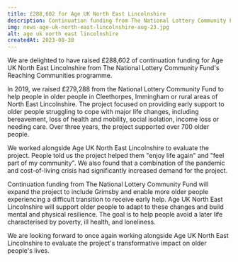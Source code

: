 ```yaml
---
title: £288,602 for Age UK North East Lincolnshire
description: Continuation funding from The National Lottery Community Fund will support older people experiencing distressing later life transitions.
img: news-age-uk-north-east-lincolnshire-aug-23.jpg
alt: age uk north east lincolnshire
createdAt: 2023-08-30
---
```


We are delighted to have raised £288,602 of continuation funding for Age UK North East Lincolnshire from The National Lottery Community Fund's Reaching Communities programme. 

In 2019, we raised £279,288 from the National Lottery Community Fund to help people in older people in Cleethorpes, Immingham or rural areas of North East Lincolnshire. The project focused on providing early support to older people struggling to cope with major life changes, including bereavement, loss of health and mobility, social isolation, income loss or needing care. Over three years, the project supported over 700 older people.

We worked alongside Age UK North East Lincolnshire to evaluate the project. People told us the project helped them "enjoy life again" and "feel part of my community". We also found that a combination of the pandemic and cost-of-living crisis had significantly increased demand for the project.

Continuation funding from The National Lottery Community Fund will expand the project to include Grimsby and enable more older people experiencing a difficult transition to receive early help. Age UK North East Lincolnshire will support older people to adapt to these changes and build mental and physical resilience. The goal is to help people avoid a later life characterised by poverty, ill health, and loneliness.

We are looking forward to once again working alongside Age UK North East Lincolnshire to evaluate the project's transformative impact on older people's lives.